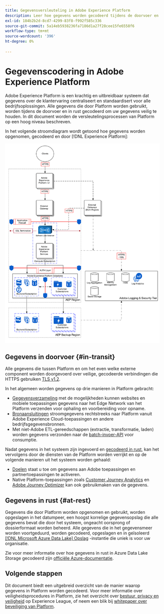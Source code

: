 ```yaml
---
title: Gegevensversleuteling in Adobe Experience Platform
description: Leer hoe gegevens worden gecodeerd tijdens de doorvoer en in rust in Adobe Experience Platform.
exl-id: 184b2b2d-8cd7-4299-83f8-f992f585c336
source-git-commit: 5a14eb5938236fa7186d1a27f28cee15fe6558f6
workflow-type: tm+mt
source-wordcount: '396'
ht-degree: 0%

---
```


# Gegevenscodering in Adobe Experience Platform

Adobe Experience Platform is een krachtig en uitbreidbaar systeem dat gegevens over de klantervaring centraliseert en standaardisert voor alle bedrijfsoplossingen. Alle gegevens die door Platform worden gebruikt, worden tijdens de doorvoer en in rust gecodeerd om uw gegevens veilig te houden. In dit document worden de versleutelingsprocessen van Platform op een hoog niveau beschreven.

In het volgende stroomdiagram wordt getoond hoe gegevens worden opgenomen, gecodeerd en door [!DNL Experience Platform]:

![](../images/governance-privacy-security/encryption/flow.png)

## Gegevens in doorvoer {#in-transit}

Alle gegevens die tussen Platform en om het even welke externe component worden doorgevoerd over veilige, gecodeerde verbindingen die HTTPS gebruiken [TLS v1.2](https://datatracker.ietf.org/doc/html/rfc5246).

In het algemeen worden gegevens op drie manieren in Platform gebracht:

* [Gegevensverzameling](../../collection/home.md) met de mogelijkheden kunnen websites en mobiele toepassingen gegevens naar het Edge Network van het Platform verzenden voor ophaling en voorbereiding voor opname.
* [Bronaansluitingen](../../sources/home.md) stroomgegevens rechtstreeks naar Platform vanuit Adobe Experience Cloud-toepassingen en andere bedrijfsgegevensbronnen.
* Met niet-Adobe ETL-gereedschappen (extractie, transformatie, laden) worden gegevens verzonden naar de [batch-invoer-API](../../ingestion/batch-ingestion/overview.md) voor consumptie.

Nadat gegevens in het systeem zijn ingevoerd en [gecodeerd in rust](#at-rest), kan het vervolgens door de diensten van de Platform worden verrijkt en op de volgende manieren uit het systeem worden gehaald:

* [Doelen](../../destinations/home.md) staat u toe om gegevens aan Adobe toepassingen en partnertoepassingen te activeren.
* Native Platform-toepassingen zoals [Customer Journey Analytics](https://experienceleague.adobe.com/docs/analytics-platform/using/cja-overview/cja-overview.html) en [Adobe Journey Optimizer](https://experienceleague.adobe.com/docs/journey-optimizer/using/ajo-home.html) kan ook gebruikmaken van de gegevens.

## Gegevens in rust {#at-rest}

Gegevens die door Platform worden opgenomen en gebruikt, worden opgeslagen in het datumpeer, een hoogst korrelige gegevensopslag die alle gegevens bevat die door het systeem, ongeacht oorsprong of dossierformaat worden beheerd. Alle gegevens die in het gegevensmeer worden voortgeduurd, worden gecodeerd, opgeslagen en in geïsoleerd [[!DNL Microsoft Azure Data Lake] Opslag](https://docs.microsoft.com/en-us/azure/storage/blobs/data-lake-storage-introduction) -instantie die uniek is voor uw organisatie.

Zie voor meer informatie over hoe gegevens in rust in Azure Data Lake Storage gecodeerd zijn [officiële Azure-documentatie](https://learn.microsoft.com/en-us/azure/storage/common/storage-service-encryption).

## Volgende stappen

Dit document biedt een uitgebreid overzicht van de manier waarop gegevens in Platform worden gecodeerd. Voor meer informatie over veiligheidsprocedures in Platform, zie het overzicht over [bestuur, privacy en veiligheid](./overview.md) op Experience League, of neem een blik bij [whitepaper over beveiliging van Platform](https://www.adobe.com/content/dam/cc/en/security/pdfs/AEP_SecurityOverview.pdf).
